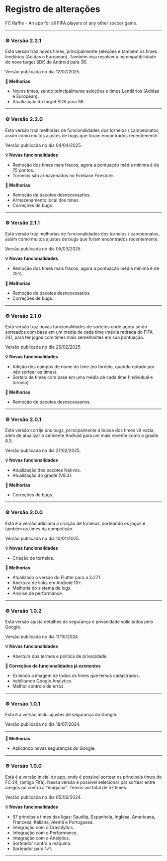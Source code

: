 # Registro de alterações

FC Raffle - An app for all FIFA players or any other soccer game.

---

### :gear: Versão 2.2.1

Está versão traz novos times, principalmente seleções e também os times lendários (Adidas e European). Também visa resolver a incompatibilidade do novo target SDK do Android para 36.

Versão publicada no dia 12/07/2025.

**:star2: Melhorias**

<ul>
    <li>Novos times, sendo principalmente seleções e times Lendários (Adidas e European).</li>
    <li>Atualização do target SDK para 36.</li>
</ul>

---

### :gear: Versão 2.2.0

Está versão traz melhorias de funcionalidades dos torneios / campeonatos, assim como muitos ajustes de bugs que foram encontrados recentemente.

Versão publicada no dia 04/04/2025.

**:bulb: Novas funcionalidades**

<ul>
    <li>Remoção dos times mais fracos, agora a pontuação média minima é de 75 pontos.</li>
    <li>Torneios são armazenados no Firebase Firestore.</li>
</ul>

**:star2: Melhorias**

<ul>
    <li>Remoção de pacotes desnecessarios.</li>
    <li>Armazenamento local dos times.</li>
    <li>Correções de bugs.</li>
</ul>

---

### :gear: Versão 2.1.1

Está versão traz melhorias de funcionalidades dos torneios / campeonatos, assim como muitos ajustes de bugs que foram encontrados recentemente.

Versão publicada no dia 05/03/2025.

**:bulb: Novas funcionalidades**

<ul>
    <li>Remoção dos times mais fracos, agora a pontuação média minima é de 75%.</li>
</ul>

**:star2: Melhorias**

<ul>
    <li>Remoção de pacotes desnecessarios.</li>
    <li>Correções de bugs.</li>
</ul>

---

### :gear: Versão 2.1.0

Está versão traz novas funcionalidades de sorteios onde agora serão sorteados com base em um média de cada time (média retirada do FIFA 24), para ter jogos com times mais semelhantes em sua pontuação.

Versão publicada no dia 26/02/2025.

**:bulb: Novas funcionalidades**

<ul>
    <li>Adição dos campos de nome do time (no torneio, quando optado por não sortear os times).</li>
    <li>Sorteio de times com base em uma média de cada time (Individual e torneio).</li>
</ul>

**:star2: Melhorias**

<ul>
    <li>Remoção de pacotes desnecessarios.</li>
</ul>

---

### :gear: Versão 2.0.1

Está versão corrije uns bugs, principalmente a busca dos times vir vazia, além de atualizar o ambiente Android para um mais recente como o gradle 8.3.

Versão publicada no dia 21/02/2025.

**:bulb: Novas funcionalidades**

<ul>
    <li>Atualização dos pacotes Nativos.</li>
    <li>Atualização do gradle (V8.3).</li>
</ul>

**:star2: Melhorias**

<ul>
    <li>Correções de bugs.</li>
</ul>

---

### :gear: Versão 2.0.0

Está é a versão adiciona a criação de torneios, sorteando os jogos e também os times da competição.

Versão publicada no dia 10/01/2025.

**:bulb: Novas funcionalidades**

<ul>
    <li>Criação de torneios.</li>
</ul>

**:star2: Melhorias**

<ul>
    <li>Atualizado a versão do Flutter para a 3.27.1</li>
    <li>Abertura de links em Android 10+.</li>
    <li>Melhoria do sistema de logs.</li>
    <li>Analise de performance.</li>
</ul>

---

### :gear: Versão 1.0.2

Está versão ajusta detalhes de segurança e privacidade solicitados pelo Google.

Versão publicada no dia 11/10/2024.

**:bulb: Novas funcionalidades**

<ul>
    <li>Abertura dos termos e politica de privacidade.</li>
</ul>

**:bug: Correções de funcionalidades já existentes**

<ul>
    <li>Exibindo a imagem de todos os times que temos cadastrados.</li>
    <li>habilitando Google Analytics.</li>
    <li>Melhor controle de erros.</li>
</ul>

---

### :gear: Versão 1.0.1

Está é a versão inclui ajustes de segurança do Google.

Versão publicada no dia 18/07/2024.

---

**:star2: Melhorias**

<ul>
    <li>Aplicando novas seguranças do Google.</li>
</ul>

---

### :gear: Versão 1.0.0

Está é a versão inicial do app, onde é possivel sortear os principais times do FC 24, (antigo Fifa).
Nessa versão é possivel selecionar par sortear entre amigos ou contra a "máquina".
Temos um total de 57 times.

Versão publicada no dia 05/06/2024.

**:bulb: Novas funcionalidades**

<ul>
    <li>57 principais times das ligas: Saudita, Espanhola, Inglesa, Americana, Francesa, Italiana, Alemã e Portuguesa.</li>
    <li>Integração com o Crashlytics.</li>
    <li>Integração com o Performance.</li>    
    <li>Integração com o Analytics.</li>    
    <li>Sorteador contra a máquina.</li>
    <li>Sorteador para 1v1.</li>
</ul>

---